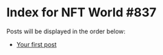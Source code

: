 # Index for NFT World #837
Posts will be displayed in the order below:

- [Your first post](./001-first.md)

